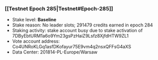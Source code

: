 ### [[Testnet Epoch 285|Testnet#Epoch-285]]
* Stake level: **Baseline**
* Stake reason: No leader slots; 291479 credits earned in epoch 284
* Staking activity: stake account busy due to stake activation of 7DByEbtURM1a6o9Ym23gsPzHaiZ9Lsfz8XjfdHTW9ZL1
* Vote account address: Co4UNRoKLGq1asfDKofayur75E9vm4q2nsxQFFsG4aXS
* Data Center: 201814-PL-Europe/Warsaw